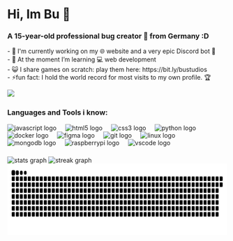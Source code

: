 <h1 align="left">Hi, Im Bu 👋</h1>

###

<h3 align="left">A 15-year-old professional bug creator 🐛 from Germany :D</h3>

<p align="left">- 🔭 I'm currently working on my 🌐 website and a very epic Discord bot 🤖<br>- 🌱 At the moment I’m learning 💻 web development<br>- 😺 I share games on scratch: play them here: https://bit.ly/bustudios<br>- ⚡fun fact: I hold the world record for most visits to my own profile. 🏆</p>

<div align="left">
  <img src="https://visitor-badge.laobi.icu/badge?page_id=BuStudios.BuStudios&left_text=profile%20views" height="17" />
</div>

###

<h3 align="left">Languages and Tools i know:</h3>

<div align="left">
  <img src="https://cdn.jsdelivr.net/gh/devicons/devicon/icons/javascript/javascript-original.svg" height="30" alt="javascript logo"  />
  <img width="12" />
  <img src="https://cdn.simpleicons.org/html5/E34F26" height="30" alt="html5 logo"  />
  <img width="12" />
  <img src="https://cdn.simpleicons.org/css3/1572B6" height="30" alt="css3 logo"  />
  <img width="12" />
  <img src="https://cdn.jsdelivr.net/gh/devicons/devicon/icons/python/python-original.svg" height="30" alt="python logo"  />
  <img width="12" />
  <img src="https://cdn.simpleicons.org/docker/2496ED" height="30" alt="docker logo"  />
  <img width="12" />
  <img src="https://cdn.jsdelivr.net/gh/devicons/devicon/icons/figma/figma-original.svg" height="30" alt="figma logo"  />
  <img width="12" />
  <img src="https://cdn.simpleicons.org/git/F05032" height="30" alt="git logo"  />
  <img width="12" />
  <img src="https://cdn.jsdelivr.net/gh/devicons/devicon/icons/linux/linux-original.svg" height="30" alt="linux logo"  />
  <img width="12" />
  <img src="https://cdn.simpleicons.org/mongodb/47A248" height="30" alt="mongodb logo"  />
  <img width="12" />
  <img src="https://cdn.jsdelivr.net/gh/devicons/devicon/icons/raspberrypi/raspberrypi-original.svg" height="30" alt="raspberrypi logo"  />
  <img width="12" />
  <img src="https://cdn.simpleicons.org/visualstudiocode/007ACC" height="30" alt="vscode logo"  />
</div>

###

<div align="left">
  <img src="https://github-readme-stats.vercel.app/api?username=BuStudios&hide_title=false&hide_rank=false&show_icons=true&include_all_commits=true&count_private=true&disable_animations=false&theme=github_dark&locale=en&hide_border=true&custom_title=My%20Stats" height="150" alt="stats graph"  />
  <img src="https://streak-stats.demolab.com?user=BuStudios&locale=en&mode=daily&theme=github_dark&hide_border=true&border_radius=5&date_format=j%20M%5B%20Y%5D" height="150" alt="streak graph"  />
  <!--<img src="https://github-readme-activity-graph.vercel.app/graph?username=BuStudios&radius=16&theme=github-dark&area=true&order=5&hide_border=true&hide_title=false&custom_title=Contribution" height="265" alt="activity-graph graph"  />-->
</div>

<img src="animation.svg" height="163"/>
